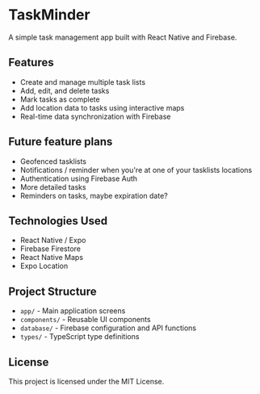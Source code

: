 # TaskMinder

A simple task management app built with React Native and Firebase.

## Features

- Create and manage multiple task lists
- Add, edit, and delete tasks
- Mark tasks as complete
- Add location data to tasks using interactive maps
- Real-time data synchronization with Firebase

## Future feature plans

- Geofenced tasklists
- Notifications / reminder when you're at one of your tasklists locations
- Authentication using Firebase Auth
- More detailed tasks
- Reminders on tasks, maybe expiration date?

## Technologies Used

- React Native / Expo
- Firebase Firestore
- React Native Maps
- Expo Location

## Project Structure

- `app/` - Main application screens
- `components/` - Reusable UI components
- `database/` - Firebase configuration and API functions
- `types/` - TypeScript type definitions


## License

This project is licensed under the MIT License.
